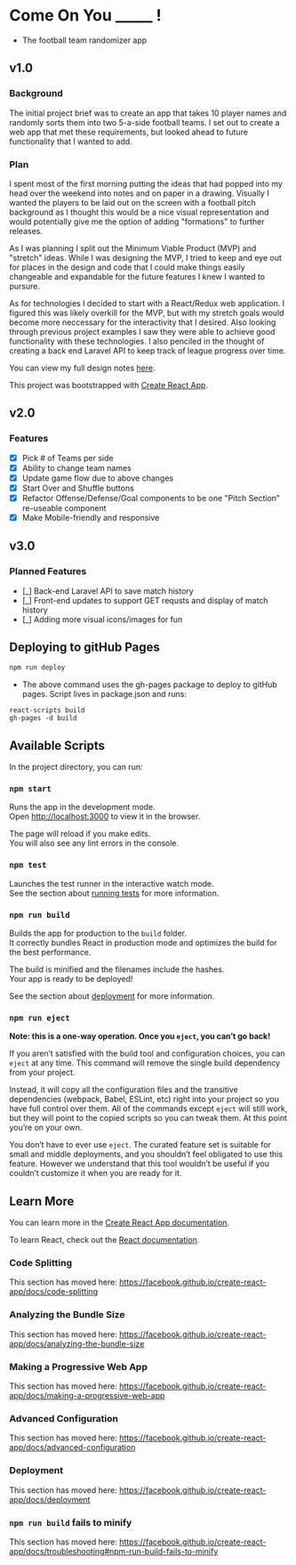 # Come On You _____ ! 
- The football team randomizer app

## v1.0
### Background
The initial project brief was to create an app that takes 10 player names and randomly sorts them into two 5-a-side football teams. I set out to create a web app that met these requirements, but looked ahead to future functionality that I wanted to add. 

### Plan
I spent most of the first morning putting the ideas that had popped into my head over the weekend into notes and on paper in a drawing. Visually I wanted the players to be laid out on the screen with a football pitch background as I thought this would be a nice visual representation and would potentially give me the option of adding "formations" to further releases. 

As I was planning I split out the Minimum Viable Product (MVP) and "stretch" ideas. While I was designing the MVP, I tried to keep and eye out for places in the design and code that I could make things easily changeable and expandable for the future features I knew I wanted to pursure. 

As for technologies I decided to start with a React/Redux web application. I figured this was likely overkill for the MVP, but with my stretch goals would become more neccessary for the interactivity that I desired. Also looking through previous project examples I saw they were able to achieve good functionality with these technologies. I also penciled in the thought of creating a back end Laravel API to keep track of league progress over time. 

You can view my full design notes [here](./design_notes.md).

This project was bootstrapped with [Create React App](https://github.com/facebook/create-react-app).

## v2.0
### Features
- [x] Pick # of Teams per side
- [x] Ability to change team names
- [x] Update game flow due to above changes
- [x] Start Over and Shuffle buttons
- [x] Refactor Offense/Defense/Goal components to be one "Pitch Section" re-useable component
- [x] Make Mobile-friendly and responsive

## v3.0
### Planned Features
- [_] Back-end Laravel API to save match history
- [_] Front-end updates to support GET requsts and display of match history
- [_] Adding more visual icons/images for fun

## Deploying to gitHub Pages
```bash
npm run deploy
```

- The above command uses the gh-pages package to deploy to gitHub pages. Script lives in package.json and runs:
```
react-scripts build
gh-pages -d build
```

## Available Scripts

In the project directory, you can run:

### `npm start`

Runs the app in the development mode.<br />
Open [http://localhost:3000](http://localhost:3000) to view it in the browser.

The page will reload if you make edits.<br />
You will also see any lint errors in the console.

### `npm test`

Launches the test runner in the interactive watch mode.<br />
See the section about [running tests](https://facebook.github.io/create-react-app/docs/running-tests) for more information.

### `npm run build`

Builds the app for production to the `build` folder.<br />
It correctly bundles React in production mode and optimizes the build for the best performance.

The build is minified and the filenames include the hashes.<br />
Your app is ready to be deployed!

See the section about [deployment](https://facebook.github.io/create-react-app/docs/deployment) for more information.

### `npm run eject`

**Note: this is a one-way operation. Once you `eject`, you can’t go back!**

If you aren’t satisfied with the build tool and configuration choices, you can `eject` at any time. This command will remove the single build dependency from your project.

Instead, it will copy all the configuration files and the transitive dependencies (webpack, Babel, ESLint, etc) right into your project so you have full control over them. All of the commands except `eject` will still work, but they will point to the copied scripts so you can tweak them. At this point you’re on your own.

You don’t have to ever use `eject`. The curated feature set is suitable for small and middle deployments, and you shouldn’t feel obligated to use this feature. However we understand that this tool wouldn’t be useful if you couldn’t customize it when you are ready for it.

## Learn More

You can learn more in the [Create React App documentation](https://facebook.github.io/create-react-app/docs/getting-started).

To learn React, check out the [React documentation](https://reactjs.org/).

### Code Splitting

This section has moved here: https://facebook.github.io/create-react-app/docs/code-splitting

### Analyzing the Bundle Size

This section has moved here: https://facebook.github.io/create-react-app/docs/analyzing-the-bundle-size

### Making a Progressive Web App

This section has moved here: https://facebook.github.io/create-react-app/docs/making-a-progressive-web-app

### Advanced Configuration

This section has moved here: https://facebook.github.io/create-react-app/docs/advanced-configuration

### Deployment

This section has moved here: https://facebook.github.io/create-react-app/docs/deployment

### `npm run build` fails to minify

This section has moved here: https://facebook.github.io/create-react-app/docs/troubleshooting#npm-run-build-fails-to-minify
